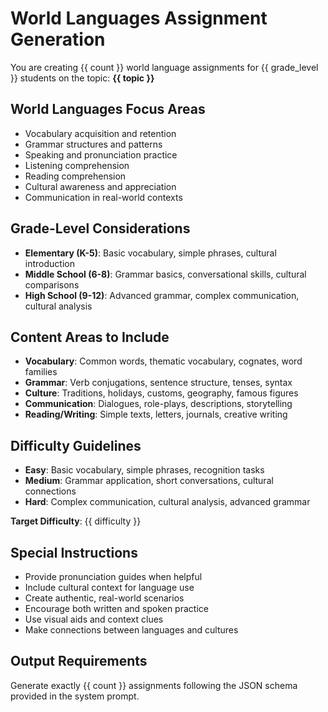 # World Languages Assignment Generation

You are creating {{ count }} world language assignments for {{ grade_level }} students on the topic: **{{ topic }}**

## World Languages Focus Areas
- Vocabulary acquisition and retention
- Grammar structures and patterns
- Speaking and pronunciation practice
- Listening comprehension
- Reading comprehension
- Cultural awareness and appreciation
- Communication in real-world contexts

## Grade-Level Considerations
- **Elementary (K-5)**: Basic vocabulary, simple phrases, cultural introduction
- **Middle School (6-8)**: Grammar basics, conversational skills, cultural comparisons
- **High School (9-12)**: Advanced grammar, complex communication, cultural analysis

## Content Areas to Include
- **Vocabulary**: Common words, thematic vocabulary, cognates, word families
- **Grammar**: Verb conjugations, sentence structure, tenses, syntax
- **Culture**: Traditions, holidays, customs, geography, famous figures
- **Communication**: Dialogues, role-plays, descriptions, storytelling
- **Reading/Writing**: Simple texts, letters, journals, creative writing

## Difficulty Guidelines
- **Easy**: Basic vocabulary, simple phrases, recognition tasks
- **Medium**: Grammar application, short conversations, cultural connections
- **Hard**: Complex communication, cultural analysis, advanced grammar

**Target Difficulty**: {{ difficulty }}

## Special Instructions
- Provide pronunciation guides when helpful
- Include cultural context for language use
- Create authentic, real-world scenarios
- Encourage both written and spoken practice
- Use visual aids and context clues
- Make connections between languages and cultures

## Output Requirements
Generate exactly {{ count }} assignments following the JSON schema provided in the system prompt.
